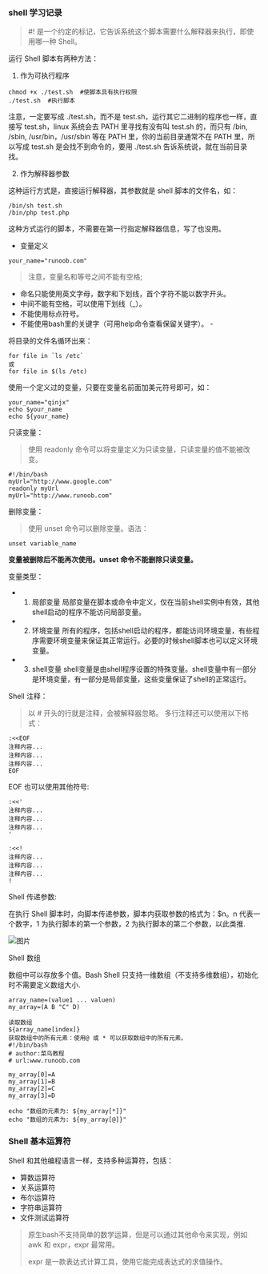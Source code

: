 ### shell  学习记录
> #! 是一个约定的标记，它告诉系统这个脚本需要什么解释器来执行，即使用哪一种 Shell。

运行 Shell 脚本有两种方法：
1. 作为可执行程序
````
chmod +x ./test.sh  #使脚本具有执行权限
./test.sh  #执行脚本
````

注意，一定要写成 ./test.sh，而不是 test.sh，运行其它二进制的程序也一样，直接写 test.sh，linux 系统会去 PATH 里寻找有没有叫 test.sh 的，而只有 /bin, /sbin, /usr/bin，/usr/sbin 等在 PATH 里，你的当前目录通常不在 PATH 里，所以写成 test.sh 是会找不到命令的，要用 ./test.sh 告诉系统说，就在当前目录找。

2. 作为解释器参数

这种运行方式是，直接运行解释器，其参数就是 shell 脚本的文件名，如：

````
/bin/sh test.sh
/bin/php test.php
````
这种方式运行的脚本，不需要在第一行指定解释器信息，写了也没用。

- 变量定义
````
your_name="runoob.com"
````
> 注意，变量名和等号之间不能有空格; 

  - 命名只能使用英文字母，数字和下划线，首个字符不能以数字开头。
  - 中间不能有空格，可以使用下划线（_）。
  - 不能使用标点符号。
  - 不能使用bash里的关键字（可用help命令查看保留关键字）。  - 

将目录的文件名循环出来：
````
for file in `ls /etc`
或
for file in $(ls /etc)
````
使用一个定义过的变量，只要在变量名前面加美元符号即可，如：
````
your_name="qinjx"
echo $your_name
echo ${your_name}
````

只读变量：
> 使用 readonly 命令可以将变量定义为只读变量，只读变量的值不能被改变。

````
#!/bin/bash
myUrl="http://www.google.com"
readonly myUrl
myUrl="http://www.runoob.com"
````
删除变量：
> 使用 unset 命令可以删除变量。语法：

````
unset variable_name
````
**变量被删除后不能再次使用。unset 命令不能删除只读变量。**

变量类型：
- 1) 局部变量 局部变量在脚本或命令中定义，仅在当前shell实例中有效，其他shell启动的程序不能访问局部变量。
- 2) 环境变量 所有的程序，包括shell启动的程序，都能访问环境变量，有些程序需要环境变量来保证其正常运行。必要的时候shell脚本也可以定义环境变量。
- 3) shell变量 shell变量是由shell程序设置的特殊变量。shell变量中有一部分是环境变量，有一部分是局部变量，这些变量保证了shell的正常运行。
  
Shell 注释：
> 以 # 开头的行就是注释，会被解释器忽略。
> 多行注释还可以使用以下格式：
````
:<<EOF
注释内容...
注释内容...
注释内容...
EOF
````
EOF 也可以使用其他符号:
````
:<<'
注释内容...
注释内容...
注释内容...
'

:<<!
注释内容...
注释内容...
注释内容...
!
````

Shell 传递参数:

在执行 Shell 脚本时，向脚本传递参数，脚本内获取参数的格式为：$n。n 代表一个数字，1 为执行脚本的第一个参数，2 为执行脚本的第二个参数，以此类推.

![图片](./)

Shell 数组

数组中可以存放多个值。Bash Shell 只支持一维数组（不支持多维数组），初始化时不需要定义数组大小.
    
    array_name=(value1 ... valuen)
    my_array=(A B "C" D)

    读取数组
    ${array_name[index]}
    获取数组中的所有元素：使用@ 或 * 可以获取数组中的所有元素。
    #!/bin/bash
    # author:菜鸟教程
    # url:www.runoob.com

    my_array[0]=A
    my_array[1]=B
    my_array[2]=C
    my_array[3]=D

    echo "数组的元素为: ${my_array[*]}"
    echo "数组的元素为: ${my_array[@]}"

### Shell 基本运算符

Shell 和其他编程语言一样，支持多种运算符，包括：

- 算数运算符
- 关系运算符
- 布尔运算符
- 字符串运算符
- 文件测试运算符

> 原生bash不支持简单的数学运算，但是可以通过其他命令来实现，例如 awk 和 expr，expr 最常用。
> 
>expr 是一款表达式计算工具，使用它能完成表达式的求值操作。

